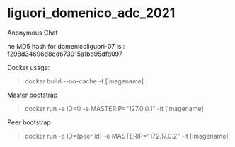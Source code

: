 # liguori_domenico_adc_2021
Anonymous Chat

he MD5 hash for domenicoliguori-07 is : f298d34696d8dd673915a1bb95dfd097




Docker usage:
> docker build --no-cache -t [imagename] .


Master bootstrap
> docker run -e ID=0 -e MASTERIP="127.0.0.1" -it [imagename]

Peer bootstrap
> docker run -e ID=[peer id] -e MASTERIP="172.17.0.2" -it [imagename]